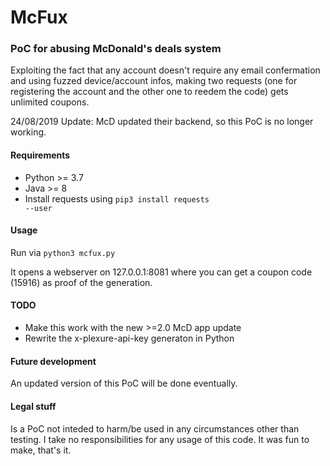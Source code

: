 # McFux
### PoC for abusing McDonald's deals system

Exploiting the fact that any account doesn't require any email confermation and using fuzzed device/account infos, making two requests (one for registering the account and the other one to reedem the code) gets unlimited coupons.

24/08/2019 Update: McD updated their backend, so this PoC is no longer working.

#### Requirements
- Python >= 3.7
- Java >= 8
- Install requests using <code>pip3 install requests --user</code>

#### Usage
Run via <code>python3 mcfux.py</code>

It opens a webserver on 127.0.0.1:8081 where you can get a coupon code (15916) as proof of the generation.

#### TODO 
- Make this work with the new >=2.0 McD app update
- Rewrite the x-plexure-api-key generaton in Python

#### Future development
An updated version of this PoC will be done eventually.

#### Legal stuff
Is a PoC not inteded to harm/be used in any circumstances other than testing.
I take no responsibilities for any usage of this code. It was fun to make, that's it.
